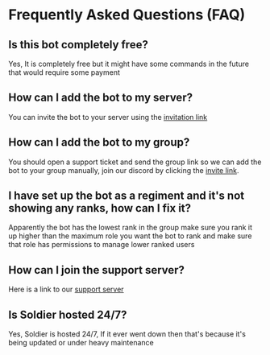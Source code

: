 # Frequently Asked Questions \(FAQ\)

## Is this bot completely free?

Yes, It is completely free but it might have some commands in the future that would require some payment

## How can I add the bot to my server?

You can invite the bot to your server using the [invitation link](https://discord.com/oauth2/authorize?client_id=704473772136071249&scope=bot&permissions=1543761015)

## How can I add the bot to my group?

You should open a support ticket and send the group link so we can add the bot to your group manually, join our discord by clicking the [invite link](https://discord.com/invite/WZUfAMS).

## I have set up the bot as a regiment and it's not showing any ranks, how can I fix it?

Apparently the bot has the lowest rank in the group make sure you rank it up higher than the maximum role you want the bot to rank and make sure that role has permissions to manage lower ranked users 

## How can I join the support server?

Here is a link to our [support server](https://discord.com/WZUfAMS) 

## Is Soldier hosted 24/7?

Yes, Soldier is hosted 24/7, If it ever went down then that's because it's being updated or under heavy maintenance

